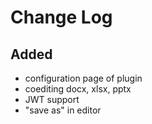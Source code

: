 # Change Log

##
## Added
- configuration page of plugin
- coediting docx, xlsx, pptx
- JWT support
- "save as" in editor
